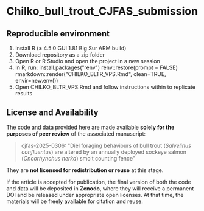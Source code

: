 # Chilko_bull_trout_CJFAS_submission

## Reproducible environment

1) Install R (≥ 4.5.0 GUI 1.81 Big Sur ARM build)
2) Download repository as a zip folder
3) Open R or R Studio and open the project in a new session
4) In R, run:
  install.packages("renv")
  renv::restore(prompt = FALSE)
  rmarkdown::render("CHILKO_BLTR_VPS.Rmd", clean=TRUE, envir=new.env())
5) Open CHILKO_BLTR_VPS.Rmd and follow instructions within to replicate results


## License and Availability

The code and data provided here are made available **solely for the purposes of peer review** of the associated manuscript:

> cjfas-2025-0306: "Diel foraging behaviours of bull trout (<i>Salvelinus confluentus</i>) are altered by an annually deployed sockeye salmon (<i>Oncorhynchus nerka</i>) smolt counting fence"

They are **not licensed for redistribution or reuse** at this stage.

If the article is accepted for publication, the final version of both the code and data will be deposited in **Zenodo**, where they will receive a permanent DOI and be released under appropriate open licenses. At that time, the materials will be freely available for citation and reuse.

